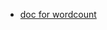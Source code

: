 - [doc for wordcount](https://hadoop.apache.org/docs/stable/hadoop-mapreduce-client/hadoop-mapreduce-client-core/MapReduceTutorial.html)
